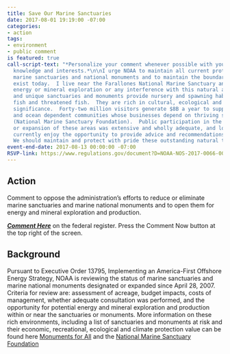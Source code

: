 ```yaml
---
title: Save Our Marine Sanctuaries
date: 2017-08-01 19:19:00 -07:00
categories:
- action
tags:
- environment
- public comment
is featured: true
call-script-text: "*Personalize your comment whenever possible with your own experiences,
  knowledge and interests.*\n\nI urge NOAA to maintain all current protections for
  marine sanctuaries and national monuments and to maintain the boundaries as they
  exist today.  I live near the Farallones National Marine Sanctuary and oppose allowing
  energy or mineral exploration or any interference with this natural area.  The exquisite
  and unique sanctuaries and monuments provide nursery and spawning habitat for commercial
  fish and threatened fish.  They are rich in cultural, ecological and scientific
  significance.  Forty-two million visitors generate $8B a year to support coastal
  and ocean dependent communities whose businesses depend on thriving sanctuaries
  (National Marine Sanctuary Foundation).  Public participation in the designation
  or expansion of these areas was extensive and wholly adequate, and local communities
  currently enjoy the opportunity to provide advice and recommendations on their management.
  We should maintain and protect with pride these outstanding natural treasures.    "
event-end-date: 2017-08-13 00:00:00 -07:00
RSVP-link: https://www.regulations.gov/document?D=NOAA-NOS-2017-0066-0001
---
```


## Action

Comment to oppose the administration’s efforts to reduce or eliminate marine sanctuaries and marine national monuments and to open them for energy and mineral exploration and production.   

[**_Comment Here_**](https://www.regulations.gov/document?D=NOAA-NOS-2017-0066-0001) on the federal register. Press the Comment Now button at the top right of the screen.

## Background

Pursuant to Executive Order 13795, Implementing an America-First Offshore Energy Strategy, NOAA is reviewing the status of marine sanctuaries and marine national monuments designated or expanded since April 28, 2007.  Criteria for review are: assessment of acreage, budget impacts, costs of management, whether adequate consultation was performed, and the opportunity for potential energy and mineral exploration and production within or near the sanctuaries or monuments. More information on these rich environments, including a list of sanctuaries and monuments at risk and their economic, recreational, ecological and climate protection value can be found here [Monuments for All](http://monumentsforall.org/marine/) and  the [National Marine Sanctuary Foundation](https://www.marinesanctuary.org/take-action/advocate/standupformarinesanctuaries/)


